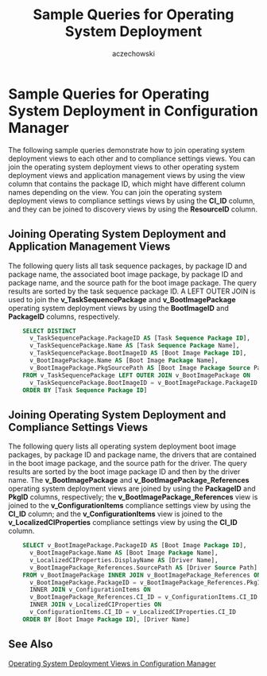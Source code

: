 ﻿---
title: Sample Queries for Operating System Deployment
titleSuffix: Configuration Manager
description: Sample queries that show how to join operating system deployment views to each other and to compliance settings views.
ms.date: 04/30/2019
ms.prod: configuration-manager
ms.technology: configmgr-other #app client compliance hybrid osd protect sum
ms.topic: conceptual
ms.collection: M365-identity-device-management
ms.assetid: 94952d80-b6a3-4d8b-9bed-ff02dd55206c
author: aczechowski
ms.author: aaroncz
manager: dougeby
---

# Sample Queries for Operating System Deployment in Configuration Manager

The following sample queries demonstrate how to join operating system deployment views to each other and to compliance settings views. You can join the operating system deployment views to other operating system deployment views and application management views by using the view column that contains the package ID, which might have different column names depending on the view. You can join the operating system deployment views to compliance settings views by using the **CI_ID** column, and they can be joined to discovery views by using the **ResourceID** column.

## Joining Operating System Deployment and Application Management Views

The following query lists all task sequence packages, by package ID and package name, the associated boot image package, by package ID and package name, and the source path for the boot image package. The query results are sorted by the task sequence package ID. A LEFT OUTER JOIN is used to join the **v_TaskSequencePackage** and **v_BootImagePackage** operating system deployment views by using the **BootImageID** and **PackageID** columns, respectively.

```sql
    SELECT DISTINCT 
      v_TaskSequencePackage.PackageID AS [Task Sequence Package ID], 
      v_TaskSequencePackage.Name AS [Task Sequence Package Name], 
      v_TaskSequencePackage.BootImageID AS [Boot Image Package ID], 
      v_BootImagePackage.Name AS [Boot Image Package Name], 
      v_BootImagePackage.PkgSourcePath AS [Boot Image Package Source Path] 
    FROM v_TaskSequencePackage LEFT OUTER JOIN v_BootImagePackage ON 
      v_TaskSequencePackage.BootImageID = v_BootImagePackage.PackageID 
    ORDER BY [Task Sequence Package ID] 
```

## Joining Operating System Deployment and Compliance Settings Views

The following query lists all operating system deployment boot image packages, by package ID and package name, the drivers that are contained in the boot image package, and the source path for the driver. The query results are sorted by the boot image package ID and then by the driver name. The **v_BootImagePackage** and **v_BootImagePackage_References** operating system deployment views are joined by using the **PackageID** and **PkgID** columns, respectively; the **v_BootImagePackage_References** view is joined to the **v_ConfigurationItems** compliance settings view by using the **CI_ID** column; and the **v_ConfigurationItems** view is joined to the **v_LocalizedCIProperties** compliance settings view by using the **CI_ID** column.

```sql
    SELECT v_BootImagePackage.PackageID AS [Boot Image Package ID], 
      v_BootImagePackage.Name AS [Boot Image Package Name], 
      v_LocalizedCIProperties.DisplayName AS [Driver Name], 
      v_BootImagePackage_References.SourcePath AS [Driver Source Path] 
    FROM v_BootImagePackage INNER JOIN v_BootImagePackage_References ON 
      v_BootImagePackage.PackageID = v_BootImagePackage_References.PkgID 
      INNER JOIN v_ConfigurationItems ON 
      v_BootImagePackage_References.CI_ID = v_ConfigurationItems.CI_ID 
      INNER JOIN v_LocalizedCIProperties ON 
      v_ConfigurationItems.CI_ID = v_LocalizedCIProperties.CI_ID 
    ORDER BY [Boot Image Package ID], [Driver Name] 
```

## See Also

[Operating System Deployment Views in Configuration Manager](operating-system-deployment-views-configuration-manager.md)